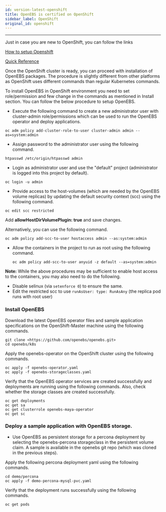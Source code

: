 ```yaml
---
id: version-latest-openshift
title: OpenEBS is certified on OpenShift
sidebar_label: OpenShift
original_id: openshift
---
```


------

Just in case you are new to OpenShift, you can follow the links

[How to setup Openshift](https://docs.openshift.com/enterprise/3.0/install_config/install/first_steps.html)

[Quick Reference](https://github.com/openebs/openebs/blob/cfb97d2b407612ebdb8fd1eae48e28b6a3ad248f/k8s/openshift/byo/baremetal/README.md)

Once the OpenShift cluster is ready, you can proceed with installation of OpenEBS packages. The procedure is slightly different from other platforms as OpenShift uses different commands than regular Kubernetes commands. 

To install OpenEBS in OpenShift environment you need to set role/permission and few change in the commands as mentioned in Install section. You can follow the below procedure to setup OpenEBS.

- Execute the following command to create a new administrator user with cluster-admin role/permissions which can be used to run the OpenEBS operator and deploy applications.

```
oc adm policy add-cluster-role-to-user cluster-admin admin --as=system:admin
```

- Assign password to the administrator user using the following command.

```
htpasswd /etc/origin/htpasswd admin
```

- Login as administrator user and use the "default" project (administrator is logged into this project by default).

```
oc login -u admin
```

- Provide access to the host-volumes (which are needed by the OpenEBS volume replicas) by updating the default security context (scc) using the following command.

```
oc edit scc restricted
```

Add **allowHostDirVolumePlugin: true** and save changes.

Alternatively, you can use the following command.

```
oc adm policy add-scc-to-user hostaccess admin --as:system:admin
```

- Allow the containers in the project to run as root using the following command.

  ```
  oc adm policy add-scc-to-user anyuid -z default --as=system:admin
  ```

**Note:** While the above procedures may be sufficient to enable host access to the containers, you may also need to do the following.

- Disable selinux (via `setenforce 0`) to ensure the same.
- Edit the restricted scc to use `runAsUser: type: RunAsAny` (the replica pod runs with root user)

### Install OpenEBS

Download the latest OpenEBS operator files and sample application specifications on the OpenShift-Master machine using the following commands.

```
git clone <https://github.com/openebs/openebs.git> 
cd openebs/k8s
```

Apply the openebs-operator on the OpenShift cluster using the following commands.

```
oc apply -f openebs-operator.yaml 
oc apply -f openebs-storageclasses.yaml
```

Verify that the OpenEBS operator services are created successfully and deployments are running using the following commands. Also, check whether the storage classes are created successfully.

```
oc get deployments
oc get sa
oc get clusterrole openebs-maya-operator
oc get sc
```

### Deploy a sample application with OpenEBS storage.

- Use OpenEBS as persistent storage for a percona deployment by selecting the openebs-percona storageclass in the persistent volume claim. A sample is available in the openebs git repo (which was cloned in the previous steps).

Apply the following percona deployment yaml using the following commands.

```
cd demo/percona 
oc apply -f demo-percona-mysql-pvc.yaml
```

Verify that the deployment runs successfully using the following commands.

```
oc get pods
```



<!-- Hotjar Tracking Code for https://docs.openebs.io -->
<script>
   (function(h,o,t,j,a,r){
       h.hj=h.hj||function(){(h.hj.q=h.hj.q||[]).push(arguments)};
       h._hjSettings={hjid:785693,hjsv:6};
       a=o.getElementsByTagName('head')[0];
       r=o.createElement('script');r.async=1;
       r.src=t+h._hjSettings.hjid+j+h._hjSettings.hjsv;
       a.appendChild(r);
   })(window,document,'https://static.hotjar.com/c/hotjar-','.js?sv=');
</script>

